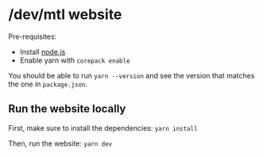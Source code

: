 # /dev/mtl website

Pre-requisites:
- Install [node.js](https://nodejs.org/en/)
- Enable yarn with `corepack enable`

You should be able to run `yarn --version` and see the version that matches the one in `package.json`.

## Run the website locally

First, make sure to install the dependencies: `yarn install`

Then, run the website: `yarn dev`
